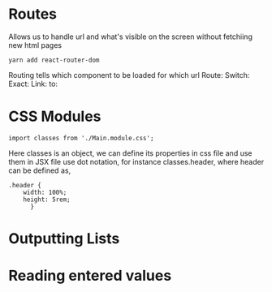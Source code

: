 #  Routes
Allows us to handle url and what's visible on the screen without fetchiing new html pages

```shell
yarn add react-router-dom
```
Routing tells which component to be loaded for which url
Route:
Switch:
Exact:
Link:
to:

# CSS Modules

```shell
import classes from './Main.module.css';
```
Here classes is an object, we can define its properties in css file and use them in JSX file use dot notation, for instance classes.header, where header can be defined  as,
```shell
.header {
    width: 100%;
    height: 5rem;
      }
```
# Outputting Lists

# Reading entered values